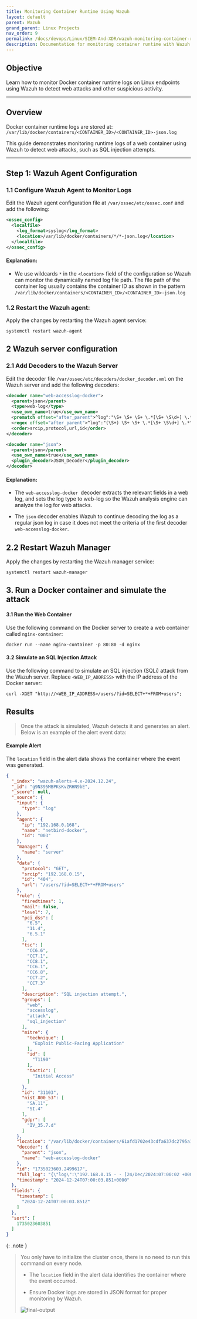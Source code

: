 ```yaml
---
title: Monitoring Container Runtime Using Wazuh
layout: default
parent: Wazuh
grand_parent: Linux Projects
nav_order: 9
permalink: /docs/devops/Linux/SIEM-And-XDR/wazuh-monitoring-container-runtime/
description: Documentation for monitoring container runtime with Wazuh.
---
```


## Objective  
Learn how to monitor Docker container runtime logs on Linux endpoints using Wazuh to detect web attacks and other suspicious activity.

---

## Overview  
Docker container runtime logs are stored at:  
`/var/lib/docker/containers/<CONTAINER_ID>/<CONTAINER_ID>-json.log`  

This guide demonstrates monitoring runtime logs of a web container using Wazuh to detect web attacks, such as SQL injection attempts.

---

## Step 1: Wazuh Agent Configuration  

### 1.1 **Configure Wazuh Agent to Monitor Logs**  
   Edit the Wazuh agent configuration file at `/var/ossec/etc/ossec.conf` and add the following:

   ```xml
   <ossec_config>
     <localfile>
       <log_format>syslog</log_format>
       <location>/var/lib/docker/containers/*/*-json.log</location>
     </localfile>
   </ossec_config>
```

#### Explanation:
* We use wildcards `*` in the `<location>` field of the configuration so Wazuh can monitor the dynamically named log file path. The file path of the container log usually contains the container ID as shown in the pattern `/var/lib/docker/containers/<CONTAINER_ID>/<CONTAINER_ID>-json.log`


### 1.2 Restart the Wazuh agent:
Apply the changes by restarting the Wazuh agent service:
```shell
systemctl restart wazuh-agent
```

## 2 Wazuh server configuration
### 2.1 Add Decoders to the Wazuh Server
Edit the decoder file `/var/ossec/etc/decoders/docker_decoder.xml` on the Wazuh server and add the following decoders:
```xml
<decoder name="web-accesslog-docker">
  <parent>json</parent>
  <type>web-log</type>
  <use_own_name>true</use_own_name>
  <prematch offset="after_parent">^log":"\S+ \S+ \S+ \.*[\S+ \S\d+] \.*"\w+ \S+ HTTP\S+" \d+</prematch>
  <regex offset="after_parent">^log":"(\S+) \S+ \S+ \.*[\S+ \S\d+] \.*"(\w+) (\S+) HTTP\S+" (\d+)</regex>
  <order>srcip,protocol,url,id</order>
</decoder>

<decoder name="json">
  <parent>json</parent>
  <use_own_name>true</use_own_name>
  <plugin_decoder>JSON_Decoder</plugin_decoder>
</decoder>
```

#### Explanation:
* The `web-accesslog-docker `decoder extracts the relevant fields in a web log, and sets the log type to web-log so the Wazuh analysis engine can analyze the log for web attacks.

* The `json` decoder enables Wazuh to continue decoding the log as a regular json log in case it does not meet the criteria of the first decoder `web-accesslog-docker`.


## 2.2 Restart Wazuh Manager
Apply the changes by restarting the Wazuh manager service:
```shell
systemctl restart wazuh-manager
```

## 3. Run a Docker container and simulate the attack

#### 3.1 Run the Web Container
Use the following command on the Docker server to create a web container called `nginx-container`:

```shell
docker run --name nginx-container -p 80:80 -d nginx
```

#### 3.2 Simulate an SQL Injection Attack
Use the following command to simulate an SQL injection (SQLi) attack from the Wazuh server. Replace `<WEB_IP_ADDRESS>` with the IP address of the Docker server:
```shell
curl -XGET "http://<WEB_IP_ADDRESS>/users/?id=SELECT+*+FROM+users";
```

## Results
> Once the attack is simulated, Wazuh detects it and generates an alert. Below is an example of the alert event data:

#### Example Alert
The `location` field in the alert data shows the container where the event was generated.
```json
{
  "_index": "wazuh-alerts-4.x-2024.12.24",
  "_id": "g9N395MBPKsKvZRHN9bE",
  "_score": null,
  "_source": {
    "input": {
      "type": "log"
    },
    "agent": {
      "ip": "192.168.0.168",
      "name": "netbird-docker",
      "id": "003"
    },
    "manager": {
      "name": "server"
    },
    "data": {
      "protocol": "GET",
      "srcip": "192.168.0.15",
      "id": "404",
      "url": "/users/?id=SELECT+*+FROM+users"
    },
    "rule": {
      "firedtimes": 1,
      "mail": false,
      "level": 7,
      "pci_dss": [
        "6.5",
        "11.4",
        "6.5.1"
      ],
      "tsc": [
        "CC6.6",
        "CC7.1",
        "CC8.1",
        "CC6.1",
        "CC6.8",
        "CC7.2",
        "CC7.3"
      ],
      "description": "SQL injection attempt.",
      "groups": [
        "web",
        "accesslog",
        "attack",
        "sql_injection"
      ],
      "mitre": {
        "technique": [
          "Exploit Public-Facing Application"
        ],
        "id": [
          "T1190"
        ],
        "tactic": [
          "Initial Access"
        ]
      },
      "id": "31103",
      "nist_800_53": [
        "SA.11",
        "SI.4"
      ],
      "gdpr": [
        "IV_35.7.d"
      ]
    },
    "location": "/var/lib/docker/containers/61afd1702e43cdfa637dc2795a1f530de883177bce019d373a6e44b8b2772d00/61afd1702e43cdfa637dc2795a1f530de883177bce019d373a6e44b8b2772d00-json.log",
    "decoder": {
      "parent": "json",
      "name": "web-accesslog-docker"
    },
    "id": "1735023603.2499617",
    "full_log": "{\"log\":\"192.168.0.15 - - [24/Dec/2024:07:00:02 +0000] \\\"GET /users/?id=SELECT+*+FROM+users HTTP/1.1\\\" 404 153 \\\"-\\\" \\\"curl/8.5.0\\\" \\\"-\\\"\\n\",\"stream\":\"stdout\",\"time\":\"2024-12-24T07:00:02.092958642Z\"}",
    "timestamp": "2024-12-24T07:00:03.851+0000"
  },
  "fields": {
    "timestamp": [
      "2024-12-24T07:00:03.851Z"
    ]
  },
  "sort": [
    1735023603851
  ]
}
```

{: .note }
> You only have to initialize the cluster once, there is no need to run this command on every node.
> * The `location` field in the alert data identifies the container where the event occurred.
>
> * Ensure Docker logs are stored in JSON format for proper monitoring by Wazuh.
>
> ![final-output](../images/sql-injection-demonstrate.png)